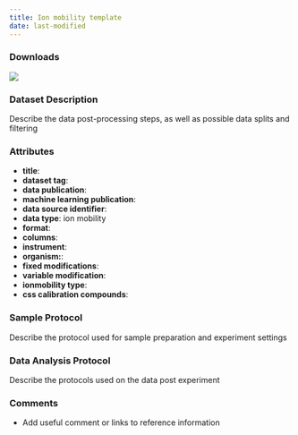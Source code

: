 ```yaml
---
title: Ion mobility template
date: last-modified
---
```


### Downloads
[![](https://img.shields.io/badge/download-dataset%20name-008080?style=flat-square)]()

### Dataset Description
Describe the data post-processing steps, as well as possible data splits and filtering

### Attributes
- **title**: 
- **dataset tag**: 
- **data publication**: 
- **machine learning publication**: 
- **data source identifier**:
- **data type**: ion mobility
- **format**: 
- **columns**: 
- **instrument**: 
- **organism:**: 
- **fixed modifications**:
- **variable modification**:
- **ionmobility type**: 
- **css calibration compounds**: 

### Sample Protocol
Describe the protocol used for sample preparation and experiment settings

### Data Analysis Protocol
Describe the protocols used on the data post experiment

### Comments
- Add useful comment or links to reference information
